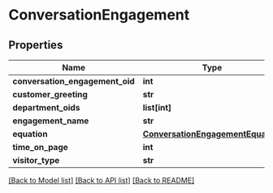 # ConversationEngagement

## Properties
Name | Type | Description | Notes
------------ | ------------- | ------------- | -------------
**conversation_engagement_oid** | **int** |  | [optional] 
**customer_greeting** | **str** |  | [optional] 
**department_oids** | **list[int]** |  | [optional] 
**engagement_name** | **str** |  | [optional] 
**equation** | [**ConversationEngagementEquation**](ConversationEngagementEquation.md) |  | [optional] 
**time_on_page** | **int** |  | [optional] 
**visitor_type** | **str** |  | [optional] 

[[Back to Model list]](../README.md#documentation-for-models) [[Back to API list]](../README.md#documentation-for-api-endpoints) [[Back to README]](../README.md)


